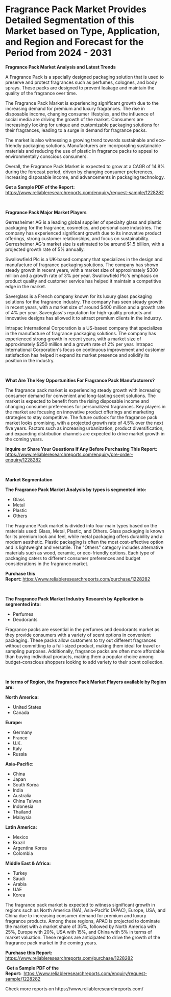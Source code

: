 <p><h1>Fragrance Pack Market Provides Detailed Segmentation of this Market based on Type, Application, and Region and Forecast for the Period from 2024 - 2031</h1></p><p><strong>Fragrance Pack Market Analysis and Latest Trends</strong></p>
<p><p>A Fragrance Pack is a specially designed packaging solution that is used to preserve and protect fragrances such as perfumes, colognes, and body sprays. These packs are designed to prevent leakage and maintain the quality of the fragrance over time.</p><p>The Fragrance Pack Market is experiencing significant growth due to the increasing demand for premium and luxury fragrances. The rise in disposable income, changing consumer lifestyles, and the influence of social media are driving the growth of the market. Consumers are increasingly looking for unique and customizable packaging solutions for their fragrances, leading to a surge in demand for fragrance packs.</p><p>The market is also witnessing a growing trend towards sustainable and eco-friendly packaging solutions. Manufacturers are incorporating sustainable materials and reducing the use of plastic in fragrance packs to appeal to environmentally conscious consumers.</p><p>Overall, the Fragrance Pack Market is expected to grow at a CAGR of 14.8% during the forecast period, driven by changing consumer preferences, increasing disposable income, and advancements in packaging technology.</p></p>
<p><strong>Get a Sample PDF of the Report:&nbsp;</strong> <a href="https://www.reliableresearchreports.com/enquiry/request-sample/1228282">https://www.reliableresearchreports.com/enquiry/request-sample/1228282</a></p>
<p>&nbsp;</p>
<p><strong>Fragrance Pack Major Market Players</strong></p>
<p><p>Gerresheimer AG is a leading global supplier of specialty glass and plastic packaging for the fragrance, cosmetics, and personal care industries. The company has experienced significant growth due to its innovative product offerings, strong customer relationships, and focus on sustainability. Gerresheimer AG's market size is estimated to be around $1.5 billion, with a projected growth rate of 5% annually.</p><p>Swallowfield Plc is a UK-based company that specializes in the design and manufacture of fragrance packaging solutions. The company has shown steady growth in recent years, with a market size of approximately $300 million and a growth rate of 3% per year. Swallowfield Plc's emphasis on product quality and customer service has helped it maintain a competitive edge in the market.</p><p>Saverglass is a French company known for its luxury glass packaging solutions for the fragrance industry. The company has seen steady growth in recent years, with a market size of around $400 million and a growth rate of 4% per year. Saverglass's reputation for high-quality products and innovative designs has allowed it to attract premium clients in the industry.</p><p>Intrapac International Corporation is a US-based company that specializes in the manufacture of fragrance packaging solutions. The company has experienced strong growth in recent years, with a market size of approximately $250 million and a growth rate of 2% per year. Intrapac International Corporation's focus on continuous improvement and customer satisfaction has helped it expand its market presence and solidify its position in the industry.</p></p>
<p>&nbsp;</p>
<p><strong>What Are The Key Opportunities For Fragrance Pack Manufacturers?</strong></p>
<p><p>The fragrance pack market is experiencing steady growth with increasing consumer demand for convenient and long-lasting scent solutions. The market is expected to benefit from the rising disposable income and changing consumer preferences for personalized fragrances. Key players in the market are focusing on innovative product offerings and marketing strategies to stay competitive. The future outlook for the fragrance pack market looks promising, with a projected growth rate of 4.5% over the next five years. Factors such as increasing urbanization, product diversification, and expanding distribution channels are expected to drive market growth in the coming years.</p></p>
<p><strong>Inquire or Share Your Questions If Any Before Purchasing This Report:</strong> <a href="https://www.reliableresearchreports.com/enquiry/pre-order-enquiry/1228282">https://www.reliableresearchreports.com/enquiry/pre-order-enquiry/1228282</a></p>
<p>&nbsp;</p>
<p><strong>Market Segmentation</strong></p>
<p><strong>The Fragrance Pack Market Analysis by types is segmented into:</strong></p>
<p><ul><li>Glass</li><li>Metal</li><li>Plastic</li><li>Others</li></ul></p>
<p><p>The Fragrance Pack market is divided into four main types based on the materials used: Glass, Metal, Plastic, and Others. Glass packaging is known for its premium look and feel, while metal packaging offers durability and a modern aesthetic. Plastic packaging is often the most cost-effective option and is lightweight and versatile. The "Others" category includes alternative materials such as wood, ceramic, or eco-friendly options. Each type of packaging caters to different consumer preferences and budget considerations in the fragrance market.</p></p>
<p><strong>Purchase this Report:&nbsp;</strong><a href="https://www.reliableresearchreports.com/purchase/1228282">https://www.reliableresearchreports.com/purchase/1228282</a></p>
<p>&nbsp;</p>
<p><strong>The Fragrance Pack Market Industry Research by Application is segmented into:</strong></p>
<p><ul><li>Perfumes</li><li>Deodorants</li></ul></p>
<p><p>Fragrance packs are essential in the perfumes and deodorants market as they provide consumers with a variety of scent options in convenient packaging. These packs allow customers to try out different fragrances without committing to a full-sized product, making them ideal for travel or sampling purposes. Additionally, fragrance packs are often more affordable than buying individual products, making them a popular choice among budget-conscious shoppers looking to add variety to their scent collection.</p></p>
<p>&nbsp;</p>
<p><strong>In terms of Region, the Fragrance Pack Market Players available by Region are:</strong></p>
<p>
    <p> <strong> North America: </strong>
        <ul>
            <li>United States</li>
            <li>Canada</li>
        </ul>
        </p> 
    <p> <strong> Europe: </strong>
        <ul>
            <li>Germany</li>
            <li>France</li>
            <li>U.K.</li>
            <li>Italy</li>
            <li>Russia</li>
        </ul>
        </p> 
    <p> <strong> Asia-Pacific: </strong>
        <ul>
            <li>China</li>
            <li>Japan</li>
            <li>South Korea</li>
            <li>India</li>
            <li>Australia</li>
            <li>China Taiwan</li>
            <li>Indonesia</li>
            <li>Thailand</li>
            <li>Malaysia</li>
        </ul>
        </p> 
    <p> <strong> Latin America: </strong>
        <ul>
            <li>Mexico</li>
            <li>Brazil</li>
            <li>Argentina Korea</li>
            <li>Colombia</li>
        </ul>
        </p> 
    <p> <strong> Middle East & Africa: </strong>
        <ul>
            <li>Turkey</li>
            <li>Saudi</li>
            <li>Arabia</li>
            <li>UAE</li>
            <li>Korea</li>
        </ul>
    </p>
    </p>
<p><p>The fragrance pack market is expected to witness significant growth in regions such as North America (NA), Asia-Pacific (APAC), Europe, USA, and China due to increasing consumer demand for premium and luxury fragrance products. Among these regions, APAC is projected to dominate the market with a market share of 35%, followed by North America with 25%, Europe with 20%, USA with 15%, and China with 5% in terms of market valuation. These regions are anticipated to drive the growth of the fragrance pack market in the coming years.</p></p>
<p><strong>Purchase this Report: </strong><a href="https://www.reliableresearchreports.com/purchase/1228282">https://www.reliableresearchreports.com/purchase/1228282</a></p>
<p>&nbsp;<strong>Get a Sample PDF of the Report:&nbsp;&nbsp;</strong><a href="https://www.reliableresearchreports.com/enquiry/request-sample/1228282">https://www.reliableresearchreports.com/enquiry/request-sample/1228282</a></p>
<p><strong></strong></p>
<p>Check more reports on https://www.reliableresearchreports.com/</p>